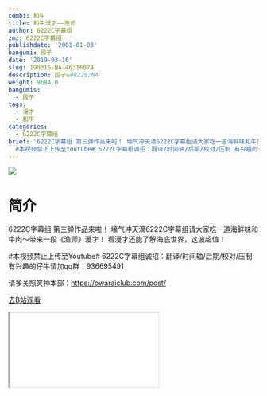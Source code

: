 ```yaml
---
combi: 和牛
title: 和牛漫才——渔师
author: 6222C字幕组
zmz: 6222C字幕组
publishdate: '2001-01-03'
bangumi: 段子
date: '2019-03-16'
slug: 190315-NA-46316074
description: 段子&#8226;NA
weight: 9684.0
bangumis:
  - 段子
tags:
  - 漫才
  - 和牛
categories:
  - 6222C字幕组
brief: '6222C字幕组 第三弹作品来啦！ 壕气冲天滴6222C字幕组请大家吃一道海鲜味和牛肉～带来一段《渔师》漫才！ 看漫才还能了解海底世界，这波超值！
  #本视频禁止上传至Youtube# 6222C字幕组诚招：翻译/时间轴/后期/校对/压制 有兴趣的仔牛请加qq群：936695491 请多关照笑神本部：https://owaraiclub.com/post/'
---
```

![](https://i.imgur.com/he5T1Zd.jpg)
# 简介  
6222C字幕组 第三弹作品来啦！
壕气冲天滴6222C字幕组请大家吃一道海鲜味和牛肉～带来一段《渔师》漫才！
看漫才还能了解海底世界，这波超值！

#本视频禁止上传至Youtube#
6222C字幕组诚招：翻译/时间轴/后期/校对/压制 有兴趣的仔牛请加qq群：936695491

请多关照笑神本部：https://owaraiclub.com/post/  

[去B站观看](https://www.bilibili.com/video/av46316074/)
<div class ="resp-container"><iframe class="testiframe" src="//player.bilibili.com/player.html?aid=46316074"", scrolling="no", allowfullscreen="true" > </iframe></div> 
